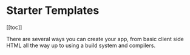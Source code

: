 # Starter Templates

<ClientOnly>
  <Teleport to=".bd-toc">

[[toc]]

  </Teleport>
</ClientOnly>

<div class="lead mb-5">

There are several ways you can create your app, from basic client side HTML all the way up to using a build system and compilers.

</div>
